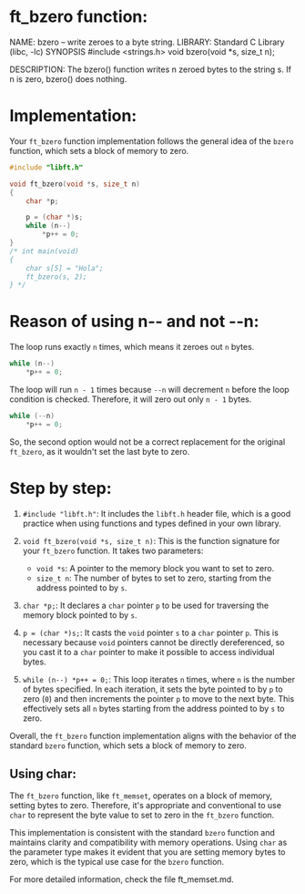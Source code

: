 # ft_bzero function: 

NAME: bzero – write zeroes to a byte string.
LIBRARY: Standard C Library (libc, -lc)
SYNOPSIS
     #include <strings.h>
     void bzero(void *s, size_t n);

DESCRIPTION: The bzero() function writes n zeroed bytes to the string s.  If n is zero, bzero() does nothing.

# Implementation:

Your `ft_bzero` function implementation follows the general idea of the `bzero` function, which sets a block of memory to zero. 

```c
#include "libft.h"

void ft_bzero(void *s, size_t n)
{
    char *p;

    p = (char *)s;
    while (n--)
        *p++ = 0;
}
/* int main(void)
{
	char s[5] = "Hola";
	ft_bzero(s, 2);
} */
```

# Reason of using n-- and not --n: 

The loop runs exactly `n` times, which means it zeroes out `n` bytes.

```c
while (n--)
    *p++ = 0;
```
The loop will run `n - 1` times because `--n` will decrement `n` before the loop condition is checked. Therefore, it will zero out only `n - 1` bytes.

```c
while (--n)
    *p++ = 0;
```

So, the second option would not be a correct replacement for the original `ft_bzero`, as it wouldn't set the last byte to zero.

# Step by step: 

1. `#include "libft.h"`: It includes the `libft.h` header file, which is a good practice when using functions and types defined in your own library.

2. `void ft_bzero(void *s, size_t n)`: This is the function signature for your `ft_bzero` function. It takes two parameters:
   - `void *s`: A pointer to the memory block you want to set to zero.
   - `size_t n`: The number of bytes to set to zero, starting from the address pointed to by `s`.

3. `char *p;`: It declares a `char` pointer `p` to be used for traversing the memory block pointed to by `s`.

4. `p = (char *)s;`: It casts the `void` pointer `s` to a `char` pointer `p`. This is necessary because `void` pointers cannot be directly dereferenced, so you cast it to a `char` pointer to make it possible to access individual bytes.

5. `while (n--) *p++ = 0;`: This loop iterates `n` times, where `n` is the number of bytes specified. In each iteration, it sets the byte pointed to by `p` to zero (`0`) and then increments the pointer `p` to move to the next byte. This effectively sets all `n` bytes starting from the address pointed to by `s` to zero.

Overall, the `ft_bzero` function implementation aligns with the behavior of the standard `bzero` function, which sets a block of memory to zero. 

## Using char: 

The `ft_bzero` function, like `ft_memset`, operates on a block of memory, setting bytes to zero. Therefore, it's appropriate and conventional to use `char` to represent the byte value to set to zero in the `ft_bzero` function.

This implementation is consistent with the standard `bzero` function and maintains clarity and compatibility with memory operations. Using `char` as the parameter type makes it evident that you are setting memory bytes to zero, which is the typical use case for the `bzero` function.

For more detailed information, check the file ft_memset.md.